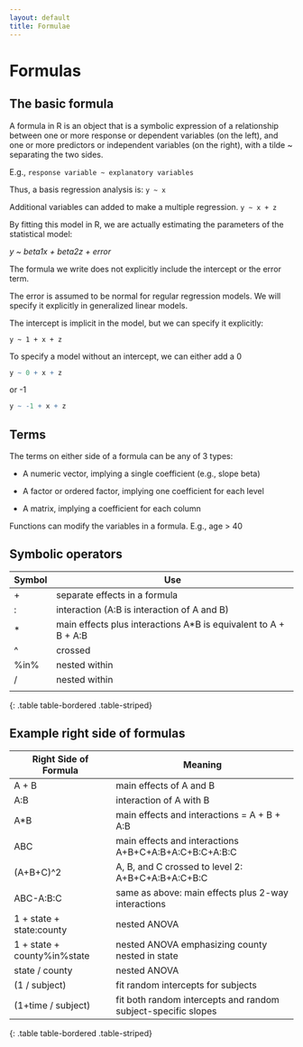 ```yaml
---
layout: default
title: Formulae
---
```


# Formulas

## The basic formula

A formula in R is an object that is a symbolic expression of a relationship between one or more response or dependent variables (on the left), and one or more predictors or independent variables (on the right), with a tilde ~ separating the two sides.

E.g., `response variable ~ explanatory variables`

Thus, a basis regression analysis is: `y ~ x`

Additional variables can added to make a multiple regression. `y ~ x + z`

By fitting this model in R, we are actually estimating the parameters of the statistical model:

*y ~ beta1x + beta2z + error*

The formula we write does not explicitly include the intercept or the error term.

The error is assumed to be normal for regular regression models. We will specify it explicitly in generalized linear models.

The intercept is implicit in the model, but we can specify it explicitly:

`y ~ 1 + x + z`

To specify a model without an intercept, we can either add a 0
```r
y ~ 0 + x + z
```
or -1

```r
y ~ -1 + x + z
```

## Terms

The terms on either side of a formula can be any of 3 types:

  - A numeric vector, implying a single coefficient (e.g., slope beta)

  - A factor or ordered factor, implying one coefficient for each level

  - A matrix, implying a coefficient for each column

Functions can modify the variables in a formula. E.g., age > 40

## Symbolic operators

| Symbol 	| Use |
|---        |---   |
| + 	| separate effects in a formula | 
| : 	| interaction (A:B is interaction of A and B) | 
| * 	| main effects plus interactions A*B is equivalent to A + B + A:B | 
| ^ 	| crossed | 
| %in% 	| nested within | 
| / 	| nested within | 
| | 	| conditional on; defines separate panels or shingles in lattice  | 
{: .table table-bordered .table-striped}

## Example right side of formulas

| Right Side of Formula 	| Meaning | 
|----                  |-----           |  
| A + B 	| main effects of A and B |  
| A:B 	| interaction of A with B |  
| A*B 	| main effects and interactions = A + B + A:B |  
| ABC 	| main effects and interactions A+B+C+A:B+A:C+B:C+A:B:C | 
| (A+B+C)^2 	| A, B, and C crossed to level 2: A+B+C+A:B+A:C+B:C | 
| ABC-A:B:C 	| same as above: main effects plus 2-way interactions | 
| 1 + state + state:county 	| nested ANOVA | 
| 1 + state + county%in%state 	| nested ANOVA emphasizing county nested in state | 
| state / county 	| nested ANOVA | 
| (1 / subject) 	| fit random intercepts for subjects | 
| (1+time / subject) 	| fit both random intercepts and random subject-specific slopes  | 
{: .table table-bordered .table-striped}

